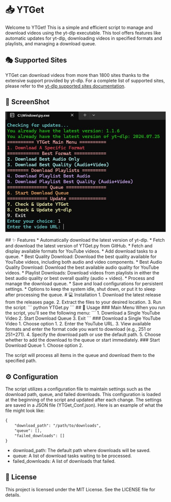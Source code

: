 # 📥 YTGet
Welcome to YTGet! This is a simple and efficient script to manage and download videos using the yt-dlp executable. This tool offers features like automatic updates for yt-dlp, downloading videos in specified formats and playlists, and managing a download queue.
## 🎭 Supported Sites
YTGet can download videos from more than 1800 sites thanks to the extensive support provided by yt-dlp. For a complete list of supported sites, please refer to the [yt-dlp supported sites documentation](https://github.com/yt-dlp/yt-dlp/blob/master/supportedsites.md).
## 📸 ScreenShot
<p align="center">
  <img src="https://raw.githubusercontent.com/ErfanNamira/YTGet/main/Imagez/YTGet1.1.7.jpg" alt="YTGet">
</p>
## ✨ Features
* Automatically download the latest version of yt-dlp.
* Fetch and download the latest version of YTGet.py from GitHub.
* Fetch and display available formats for YouTube videos.
* Add download tasks to a queue.
* Best Quality Download: Download the best quality available for YouTube videos, including both audio and video components.
* Best Audio Quality Download: Download the best available audio quality for YouTube videos.
* Playlist Downloads: Download videos from playlists in either the best audio quality or best overall quality (audio + video).
* Process and manage the download queue.
* Save and load configurations for persistent settings.
* Options to keep the system idle, shut down, or put it to sleep after processing the queue.
# 💻 Installation
1. Download the latest release from the releases page.
2. Extract the files to your desired location.
3. Run the script:
```
python YTGet.py
```
## 🚀 Usage
### Main Menu
When you run the script, you'll see the following menu:
```
1. Download a Single YouTube Video
2. Start Download Queue
3. Exit
```
### Download a Single YouTube Video
1. Choose option 1.
2. Enter the YouTube URL.
3. View available formats and enter the format code you want to download (e.g., 251 or 251+271).
4. Specify the download path or use the default path.
5. Choose whether to add the download to the queue or start immediately.
### Start Download Queue
1. Choose option 2.

The script will process all items in the queue and download them to the specified path.
## ⚙️ Configuration
The script utilizes a configuration file to maintain settings such as the download path, queue, and failed downloads. This configuration is loaded at the beginning of the script and updated after each change. The settings are saved in a JSON file (YTGet_Conf.json). Here is an example of what the file might look like:
```
{
    "download_path": "/path/to/downloads",
    "queue": [],
    "failed_downloads": []
}
```
* download_path: The default path where downloads will be saved.
* queue: A list of download tasks waiting to be processed.
* failed_downloads: A list of downloads that failed.
## 📄 License
This project is licensed under the MIT License. See the LICENSE file for details.
